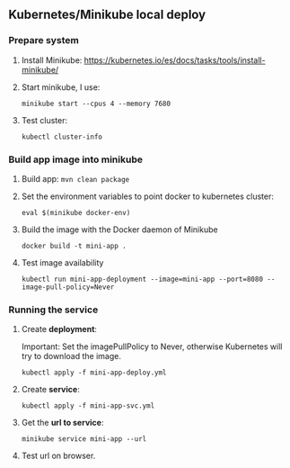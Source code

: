 ## Kubernetes/Minikube local deploy

### Prepare system
1. Install Minikube: https://kubernetes.io/es/docs/tasks/tools/install-minikube/
1. Start minikube, I use:

    `minikube start --cpus 4 --memory 7680`
1. Test cluster:
    
    `kubectl cluster-info` 

### Build app image into minikube
1. Build app: `mvn clean package`
1. Set the environment variables to point docker to kubernetes cluster:

    `eval $(minikube docker-env)`
    
1. Build the image with the Docker daemon of Minikube
  
    `docker build -t mini-app .`
   
1. Test image availability

    `kubectl run mini-app-deployment --image=mini-app --port=8080 --image-pull-policy=Never`


### Running the service
1. Create **deployment**: 
    
    Important: Set the imagePullPolicy to Never, otherwise Kubernetes will try to download the image.
    
    `kubectl apply -f mini-app-deploy.yml`
1. Create **service**: 

    `kubectl apply -f mini-app-svc.yml`
1. Get the **url to service**: 

    `minikube service mini-app --url`
1. Test url on browser.